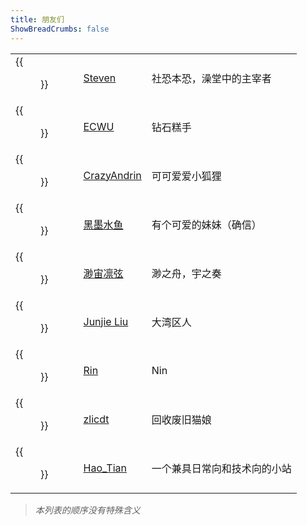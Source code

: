 ```yaml
---
title: 朋友们
ShowBreadCrumbs: false
---
```


|                                                                                                                                       |                                                          |                              |
| ------------------------------------------------------------------------------------------------------------------------------------- | -------------------------------------------------------- | ---------------------------- |
| {{<figure src="https://blog.steven53.top/img/avatar_hue48002d6542a472818c02b5f0bee8ed1_780708_300x0_resize_box_3.png" width="50px">}} | [Steven](https://blog.steven53.top)                      | 社恐本恐，澡堂中的主宰者     |
| {{<figure src="https://ecwuuuuu.com/favicon.ico" width="50px">}}                                                                      | [ECWU](https://ecwuuuuu.com)                             | 钻石糕手                     |
| {{<figure src="https://avatars.cloudflare.steamstatic.com/b402af8a3ec698ac727d75ce61a03ae5a07df855_full.jpg" width="50px">}}          | [CrazyAndrin](https://steamcommunity.com/id/Andrin1225/) | 可可爱爱小狐狸               |
| {{<figure src="https://avatars.githubusercontent.com/u/22657774?v=4" width="50px">}}                                                  | [黑墨水鱼](https://aquarium39.moe/)                      | 有个可爱的妹妹（确信）       |
| {{<figure src="https://chrdsite.rinchord.studio/content/images/2024/09/1000023288.jpg" width="50px">}}                                | [渺宙凛弦](https://chrdsite.rinchord.studio/)            | 渺之舟，宇之奏               |
| {{<figure src="https://avatars.githubusercontent.com/u/16585846?v=4" width="50px">}}                                                  | [Junjie Liu](https://blog.cklau.cc/)                     | 大湾区人                     |
| {{<figure src="https://blog.rin.moe/img/avatar.png" width="50px">}}                                                                   | [Rin](https://blog.rin.moe/)                             | Nin                          |
| {{<figure src="https://blog.zlicdt.top/img/avatar.png" width="50px">}}                                                                | [zlicdt](https://blog.zlicdt.top/)                       | 回收废旧猫娘                 |
| {{<figure src="https://www.haotian22.top/img/head.jpg" width="50px">}}                                                                | [Hao_Tian](https://www.haotian22.top/)                   | 一个兼具日常向和技术向的小站 |

> _本列表的顺序没有特殊含义_
